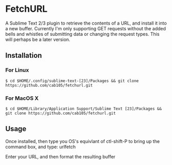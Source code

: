 # FetchURL

A Sublime Text 2/3 plugin to retrieve the contents of a URL, and install it
into a new buffer.  Currently I'm only supporting GET requests without
the added bells and whistles of submitting data or changing the request types.
This will perhaps be a later version.

## Installation

### For Linux
```shell
$ cd $HOME/.config/sublime-text-[23]/Packages && git clone https://github.com/cab105/fetchurl.git
```

### For MacOS X
```shell
$ cd $HOME/Library/Application Support/Sublime Text [23]/Packages && git clone https://github.com/cab105/fetchurl.git
```

## Usage

Once installed, then type you OS's equivlant of ctl-shift-P to bring up the
command box, and type:
    urlfetch

Enter your URL, and then format the resulting buffer
